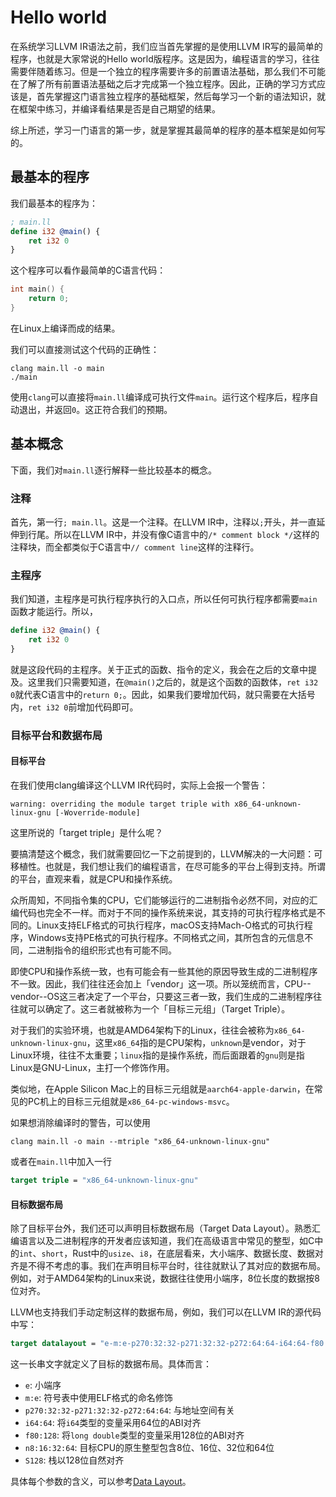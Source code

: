 # Hello world

在系统学习LLVM IR语法之前，我们应当首先掌握的是使用LLVM IR写的最简单的程序，也就是大家常说的Hello world版程序。这是因为，编程语言的学习，往往需要伴随着练习。但是一个独立的程序需要许多的前置语法基础，那么我们不可能在了解了所有前置语法基础之后才完成第一个独立程序。因此，正确的学习方式应该是，首先掌握这门语言独立程序的基础框架，然后每学习一个新的语法知识，就在框架中练习，并编译看结果是否是自己期望的结果。

综上所述，学习一门语言的第一步，就是掌握其最简单的程序的基本框架是如何写的。

## 最基本的程序

我们最基本的程序为：

```llvm
; main.ll
define i32 @main() {
	ret i32 0
}
```

这个程序可以看作最简单的C语言代码：

```c
int main() {
	return 0;
}
```

在Linux上编译而成的结果。

我们可以直接测试这个代码的正确性：

```shell
clang main.ll -o main
./main
```

使用`clang`可以直接将`main.ll`编译成可执行文件`main`。运行这个程序后，程序自动退出，并返回`0`。这正符合我们的预期。

## 基本概念

下面，我们对`main.ll`逐行解释一些比较基本的概念。

### 注释

首先，第一行`; main.ll`。这是一个注释。在LLVM IR中，注释以`;`开头，并一直延伸到行尾。所以在LLVM IR中，并没有像C语言中的`/* comment block */`这样的注释块，而全都类似于C语言中`// comment line`这样的注释行。

### 主程序

我们知道，主程序是可执行程序执行的入口点，所以任何可执行程序都需要`main`函数才能运行。所以，

```llvm
define i32 @main() {
	ret i32 0
}
```

就是这段代码的主程序。关于正式的函数、指令的定义，我会在之后的文章中提及。这里我们只需要知道，在`@main()`之后的，就是这个函数的函数体，`ret i32 0`就代表C语言中的`return 0;`。因此，如果我们要增加代码，就只需要在大括号内，`ret i32 0`前增加代码即可。

### 目标平台和数据布局

#### 目标平台

在我们使用clang编译这个LLVM IR代码时，实际上会报一个警告：

```plaintext
warning: overriding the module target triple with x86_64-unknown-linux-gnu [-Woverride-module]
```

这里所说的「target triple」是什么呢？

要搞清楚这个概念，我们就需要回忆一下之前提到的，LLVM解决的一大问题：可移植性。也就是，我们想让我们的编程语言，在尽可能多的平台上得到支持。所谓的平台，直观来看，就是CPU和操作系统。

众所周知，不同指令集的CPU，它们能够运行的二进制指令必然不同，对应的汇编代码也完全不一样。而对于不同的操作系统来说，其支持的可执行程序格式是不同的。Linux支持ELF格式的可执行程序，macOS支持Mach-O格式的可执行程序，Windows支持PE格式的可执行程序。不同格式之间，其所包含的元信息不同，二进制指令的组织形式也有可能不同。

即使CPU和操作系统一致，也有可能会有一些其他的原因导致生成的二进制程序不一致。因此，我们往往还会加上「vendor」这一项。所以笼统而言，CPU--vendor--OS这三者决定了一个平台，只要这三者一致，我们生成的二进制程序往往就可以确定了。这三者就被称为一个「目标三元组」（Target Triple）。

对于我们的实验环境，也就是AMD64架构下的Linux，往往会被称为`x86_64-unknown-linux-gnu`，这里`x86_64`指的是CPU架构，`unknown`是vendor，对于Linux环境，往往不太重要；`linux`指的是操作系统，而后面跟着的`gnu`则是指Linux是GNU-Linux，主打一个修饰作用。

类似地，在Apple Silicon Mac上的目标三元组就是`aarch64-apple-darwin`，在常见的PC机上的目标三元组就是`x86_64-pc-windows-msvc`。

如果想消除编译时的警告，可以使用

```shell
clang main.ll -o main --mtriple "x86_64-unknown-linux-gnu"
```

或者在`main.ll`中加入一行

```llvm
target triple = "x86_64-unknown-linux-gnu"
```

#### 目标数据布局

除了目标平台外，我们还可以声明目标数据布局（Target Data Layout）。熟悉汇编语言以及二进制程序的开发者应该知道，我们在高级语言中常见的整型，如C中的`int`、`short`，Rust中的`usize`、`i8`，在底层看来，大小端序、数据长度、数据对齐是不得不考虑的事。我们在声明目标平台时，往往就默认了其对应的数据布局。例如，对于AMD64架构的Linux来说，数据往往使用小端序，8位长度的数据按8位对齐。

LLVM也支持我们手动定制这样的数据布局，例如，我们可以在LLVM IR的源代码中写：

```llvm
target datalayout = "e-m:e-p270:32:32-p271:32:32-p272:64:64-i64:64-f80:128-n8:16:32:64-S128"
```

这一长串文字就定义了目标的数据布局。具体而言：

* `e`: 小端序
* `m:e`: 符号表中使用ELF格式的命名修饰
* `p270:32:32-p271:32:32-p272:64:64`: 与地址空间有关
* `i64:64`: 将`i64`类型的变量采用64位的ABI对齐
* `f80:128`: 将`long double`类型的变量采用128位的ABI对齐
* `n8:16:32:64`: 目标CPU的原生整型包含8位、16位、32位和64位
* `S128`: 栈以128位自然对齐

具体每个参数的含义，可以参考[Data Layout](https://llvm.org/docs/LangRef.html#data-layout)。
